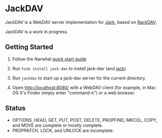 JackDAV
=======

JackDAV is a WebDAV server implementation for [Jack](http://jackjs.org/), based on [RackDAV](http://www.matthias-georgi.de/2009/4/rackdav-web-authoring-for-rack).

JackDAV is a work in progress.

Getting Started
---------------

1. Follow the Narwhal [quick start guide](http://narwhaljs.org/quick-start.html)

2. Run `tusk install jack-dav` to install jack-dav (and [jack](http://jackjs.org/)).

3. Run `jackdav` to start up a jack-dav server for the current directory.

4. Open [http://localhost:8080/](http://localhost:8080/) with a WebDAV client (for example, in Mac OS X's Finder simply enter "command-k") or a web browser.

Status
------

* OPTIONS, HEAD, GET, PUT, POST, DELETE, PROPFIND, MKCOL, COPY, and MOVE are complete or mostly complete.
* PROPPATCH, LOCK, and UNLOCK are incomplete.

